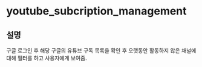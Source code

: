 # youtube_subcription_management

## 설명

구글 로그인 후 해당 구글의 유튜브 구독 목록을 확인 후 오랫동안 활동하지 않은 채널에 대해 필터를 하고 사용자에게 보여줌.




